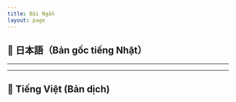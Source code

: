 ```yaml
---
title: Bài Ngắn 
layout: page
---
```


## 📖 日本語（Bản gốc tiếng Nhật）

---
---

## 📘 Tiếng Việt (Bản dịch)
